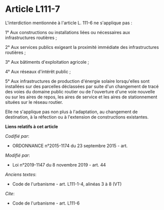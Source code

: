 # Article L111-7

L'interdiction mentionnée à l'article L. 111-6 ne s'applique pas :

1° Aux constructions ou installations liées ou nécessaires aux infrastructures routières ;

2° Aux services publics exigeant la proximité immédiate des infrastructures routières ;

3° Aux bâtiments d'exploitation agricole ;

4° Aux réseaux d'intérêt public ;

5° Aux infrastructures de production d'énergie solaire lorsqu'elles sont installées sur des parcelles déclassées par suite
d'un changement de tracé des voies du domaine public routier ou de l'ouverture d'une voie nouvelle ou sur les aires de repos,
les aires de service et les aires de stationnement situées sur le réseau routier.

Elle ne s'applique pas non plus à l'adaptation, au changement de destination, à la réfection ou à l'extension de
constructions existantes.

**Liens relatifs à cet article**

_Codifié par_:

  - ORDONNANCE n°2015-1174 du 23 septembre 2015 - art.

_Modifié par_:

  - Loi n°2019-1147 du 8 novembre 2019 - art. 44

_Anciens textes_:

  - Code de l'urbanisme - art. L111-1-4, alinéas 3 à 8 (VT)

_Cite_:

  - Code de l'urbanisme - art. L111-6
